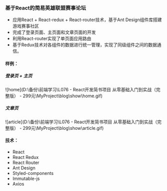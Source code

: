 ### **基于React的简易英雄联盟赛事论坛**

- 应用React + React-redux + React-router技术，基于Ant Design组件库搭建游戏赛事社区
- 完成了登录页面、主页面和文章页面的开发
- 利用React-router实现了单页面应用路由
- 基于Redux技术对各组件的数据进行统一管理，实现了同级组件之间的数据通信。

#### 样例：

##### 登录页 + 主页

![home](D:\备份\前端学习\L076 - React开发简书项目 从零基础入门到实战（完整版） - 299元\MyProject\blog\show\home.gif)

##### 文章页

![article](D:\备份\前端学习\L076 - React开发简书项目 从零基础入门到实战（完整版） - 299元\MyProject\blog\show\article.gif)



#### 技术：

- React
- React Redux
- React Router
- Ant Design
- Styled-components
- Immutable-js
- Axios
